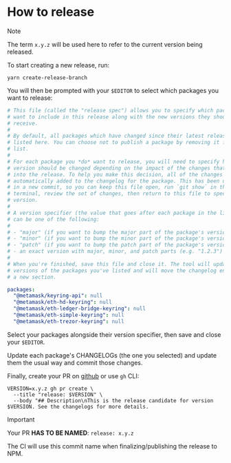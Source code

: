 # How to release

> [!NOTE]
> The term `x.y.z` will be used here to refer to the current version being released.

To start creating a new release, run:

```shell
yarn create-release-branch
```

You will then be prompted with your `$EDITOR` to select which packages you want to release:

<!-- prettier-ignore -->
```yml
# This file (called the "release spec") allows you to specify which packages you
# want to include in this release along with the new versions they should
# receive.
#
# By default, all packages which have changed since their latest release are
# listed here. You can choose not to publish a package by removing it from this
# list.
#
# For each package you *do* want to release, you will need to specify how that
# version should be changed depending on the impact of the changes that will go
# into the release. To help you make this decision, all of the changes have been
# automatically added to the changelog for the package. This has been done
# in a new commit, so you can keep this file open, run `git show` in the
# terminal, review the set of changes, then return to this file to specify the
# version.
#
# A version specifier (the value that goes after each package in the list below)
# can be one of the following:
#
# - "major" (if you want to bump the major part of the package's version)
# - "minor" (if you want to bump the minor part of the package's version)
# - "patch" (if you want to bump the patch part of the package's version)
# - an exact version with major, minor, and patch parts (e.g. "1.2.3")
#
# When you're finished, save this file and close it. The tool will update the
# versions of the packages you've listed and will move the changelog entries to
# a new section.

packages:
  "@metamask/keyring-api": null
  "@metamask/eth-hd-keyring": null
  "@metamask/eth-ledger-bridge-keyring": null
  "@metamask/eth-simple-keyring": null
  "@metamask/eth-trezor-keyring": null
```

Select your packages alongside their version specifier, then save and close your `$EDITOR`.

Update each package's CHANGELOGs (the one you selected) and update them the usual
way and commit those changes.

Finally, create your PR on [github](https://github.com/MetaMask/accounts/pulls) or use `gh` CLI:

```shell
VERSION=x.y.z gh pr create \
  --title "release: $VERSION" \
  --body "## Description\nThis is the release candidate for version $VERSION. See the changelogs for more details.
```

> [!IMPORTANT]
> Your PR **HAS TO BE NAMED**: `release: x.y.z`
>
> The CI will use this commit name when finalizing/publishing the release to NPM.
